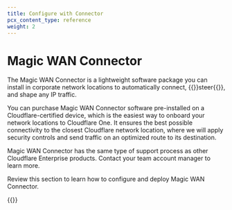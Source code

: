 ```yaml
---
title: Configure with Connector
pcx_content_type: reference
weight: 2
---
```


# Magic WAN Connector

The Magic WAN Connector is a lightweight software package you can install in corporate network locations to automatically connect, {{<glossary-tooltip term_id="traffic steering">}}steer{{</glossary-tooltip>}}, and shape any IP traffic.

You can purchase Magic WAN Connector software pre-installed on a Cloudflare-certified device, which is the easiest way to onboard your network locations to Cloudflare One. It ensures the best possible connectivity to the closest Cloudflare network location, where we will apply security controls and send traffic on an optimized route to its destination.

Magic WAN Connector has the same type of support process as other Cloudflare Enterprise products. Contact your team account manager to learn more.

Review this section to learn how to configure and deploy Magic WAN Connector.

{{<directory-listing>}}